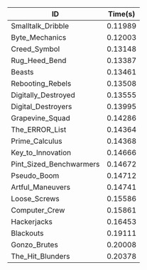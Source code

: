 |ID|Time(s)|
|-|-|
|Smalltalk_Dribble|0.11989|
|Byte_Mechanics|0.12003|
|Creed_Symbol|0.13148|
|Rug_Heed_Bend|0.13387|
|Beasts|0.13461|
|Rebooting_Rebels|0.13508|
|Digitally_Destroyed|0.13555|
|Digital_Destroyers|0.13995|
|Grapevine_Squad|0.14286|
|The_ERROR_List|0.14364|
|Prime_Calculus|0.14368|
|Key_to_Innovation|0.14666|
|Pint_Sized_Benchwarmers|0.14672|
|Pseudo_Boom|0.14712|
|Artful_Maneuvers|0.14741|
|Loose_Screws|0.15586|
|Computer_Crew|0.15861|
|Hackerjacks|0.16453|
|Blackouts|0.19111|
|Gonzo_Brutes|0.20008|
|The_Hit_Blunders|0.20378|
